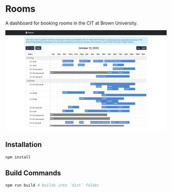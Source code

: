 
# Rooms

A dashboard for booking rooms in the CIT at Brown University. 

![screenshot](./screenshot.png)

## Installation
```bash
npm install
```


## Build Commands

```bash
npm run build # builds into `dist` folder
```
